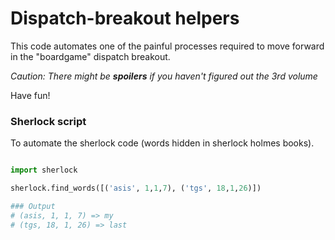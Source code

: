 Dispatch-breakout helpers
=========================

This code automates one of the painful processes required to move forward in the "boardgame"
dispatch breakout.

*Caution: There might be **spoilers** if you haven't figured out the 3rd volume*

Have fun!









### Sherlock script

To automate the sherlock code (words hidden in sherlock holmes books).

```python

import sherlock

sherlock.find_words([('asis', 1,1,7), ('tgs', 18,1,26)])

### Output
# (asis, 1, 1, 7) => my
# (tgs, 18, 1, 26) => last
```

